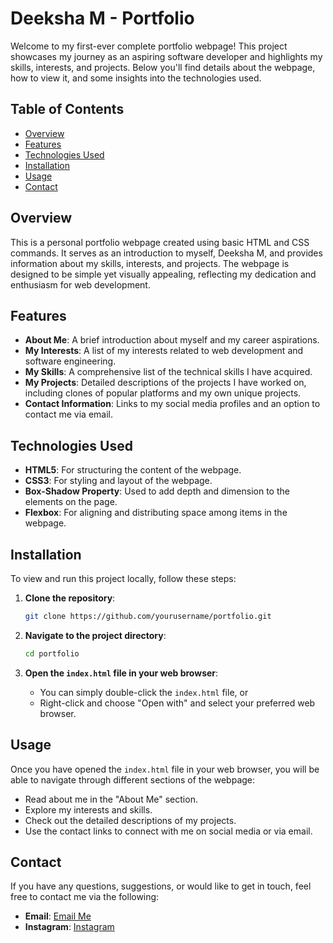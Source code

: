 # Deeksha M - Portfolio

Welcome to my first-ever complete portfolio webpage! This project showcases my journey as an aspiring software developer and highlights my skills, interests, and projects. Below you'll find details about the webpage, how to view it, and some insights into the technologies used.

## Table of Contents

- [Overview](#overview)
- [Features](#features)
- [Technologies Used](#technologies-used)
- [Installation](#installation)
- [Usage](#usage)
- [Contact](#contact)

## Overview

This is a personal portfolio webpage created using basic HTML and CSS commands. It serves as an introduction to myself, Deeksha M, and provides information about my skills, interests, and projects. The webpage is designed to be simple yet visually appealing, reflecting my dedication and enthusiasm for web development.

## Features

- **About Me**: A brief introduction about myself and my career aspirations.
- **My Interests**: A list of my interests related to web development and software engineering.
- **My Skills**: A comprehensive list of the technical skills I have acquired.
- **My Projects**: Detailed descriptions of the projects I have worked on, including clones of popular platforms and my own unique projects.
- **Contact Information**: Links to my social media profiles and an option to contact me via email.

## Technologies Used

- **HTML5**: For structuring the content of the webpage.
- **CSS3**: For styling and layout of the webpage.
- **Box-Shadow Property**: Used to add depth and dimension to the elements on the page.
- **Flexbox**: For aligning and distributing space among items in the webpage.

## Installation

To view and run this project locally, follow these steps:

1. **Clone the repository**:
    ```bash
    git clone https://github.com/yourusername/portfolio.git
    ```

2. **Navigate to the project directory**:
    ```bash
    cd portfolio
    ```

3. **Open the `index.html` file in your web browser**:
    - You can simply double-click the `index.html` file, or
    - Right-click and choose "Open with" and select your preferred web browser.

## Usage

Once you have opened the `index.html` file in your web browser, you will be able to navigate through different sections of the webpage:
- Read about me in the "About Me" section.
- Explore my interests and skills.
- Check out the detailed descriptions of my projects.
- Use the contact links to connect with me on social media or via email.

## Contact

If you have any questions, suggestions, or would like to get in touch, feel free to contact me via the following:

- **Email**: [Email Me](https://mail.google.com/mail/u/0/#inbox)
- **Instagram**: [Instagram](https://www.instagram.com/uncannyyy9/)
